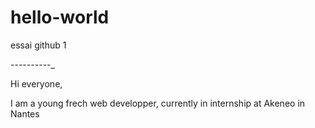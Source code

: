 # hello-world
essai github 1

_-_-_-_-_-_-_-_-_-_-_

Hi everyone,

I am a young frech web developper, 
currently in internship at Akeneo in Nantes
